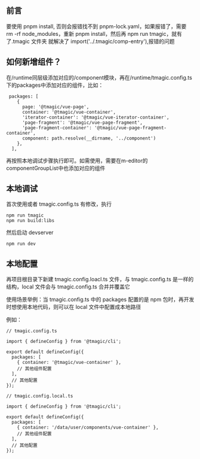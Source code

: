 ## 前言

要使用 pnpm install, 否则会报错找不到 pnpm-lock.yaml，如果报错了，需要 rm -rf node_modules，重新 pnpm install，然后再 npm run tmagic，就有了.tmagic 文件夹
就解决了 import('../.tmagic/comp-entry'),报错的问题

## 如何新增组件？

在/runtime同层级添加对应的/component模块，再在/runtime/tmagic.config.ts下的packages中添加对应的组件，比如：

```
 packages: [
    {
      page: '@tmagic/vue-page',
      container: '@tmagic/vue-container',
      'iterator-container': '@tmagic/vue-iterator-container',
      'page-fragment': '@tmagic/vue-page-fragment',
      'page-fragment-container': '@tmagic/vue-page-fragment-container',
      component: path.resolve(__dirname, '../component') 
    },
  ],
```

再按照本地调试步骤执行即可。如需使用，需要在m-editor的componentGroupList中也添加对应的组件

## 本地调试

首次使用或者 tmagic.config.ts 有修改，执行

```
npm run tmagic
npm run build:libs
```

然后启动 devserver

```
npm run dev
```

## 本地配置

再项目根目录下新建 tmagic.config.loacl.ts 文件，与 tmagic.config.ts 是一样的结构，local 文件会与 tmagic.config.ts 合并并覆盖它

使用场景举例：当 tmagic.config.ts 中的 packages 配置的是 npm 包时，再开发时想使用本地代码，则可以在 local 文件中配置成本地路径

例如：

```
// tmagic.config.ts

import { defineConfig } from '@tmagic/cli';

export default defineConfig({
  packages: [
    { container: '@tmagic/vue-container' },
    // 其他组件配置
  ],
  // 其他配置
});
```

```
// tmagic.config.local.ts

import { defineConfig } from '@tmagic/cli';

export default defineConfig({
  packages: [
    { container: '/data/user/components/vue-container' },
    // 其他组件配置
  ],
  // 其他配置
});
```
